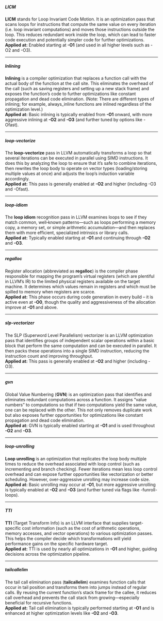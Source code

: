 ##### LICM

**LICM** stands for Loop Invariant Code Motion. It is an optimization pass that scans loops for instructions that compute the same value on every iteration (i.e. loop invariant computations) and moves those instructions outside the loop. This reduces redundant work inside the loop, which can lead to faster code execution and potentially simpler code for further optimizations.  
**Applied at:** Enabled starting at **-O1** (and used in all higher levels such as -O2 and -O3).

---

##### Inlining

**Inlining** is a compiler optimization that replaces a function call with the actual body of the function at the call site. This eliminates the overhead of the call (such as saving registers and setting up a new stack frame) and exposes the function’s code to further optimizations like constant propagation and dead code elimination. (Note: There are different types of inlining; for example, always_inline functions are inlined regardless of the optimization level.)  
**Applied at:** Basic inlining is typically enabled from **-O1** onward, with more aggressive inlining at **-O2** and **-O3** (and further tuned by options like -Ofast).

---

##### loop-vectorize

The **loop-vectorize** pass in LLVM automatically transforms a loop so that several iterations can be executed in parallel using SIMD instructions. It does this by analyzing the loop to ensure that it’s safe to combine iterations, then rewrites the loop body to operate on vector types (loading/storing multiple values at once) and adjusts the loop’s induction variable accordingly.  
**Applied at:** This pass is generally enabled at **-O2** and higher (including -O3 and -Ofast).

---

##### loop-idiom

The **loop idiom** recognition pass in LLVM examines loops to see if they match common, well‑known patterns—such as loops performing a memory copy, a memory set, or simple arithmetic accumulation—and then replaces them with more efficient, specialized intrinsics or library calls.  
**Applied at:** Typically enabled starting at **-O1** and continuing through **-O2** and **-O3**.

---

##### regalloc

Register allocation (abbreviated as **regalloc**) is the compiler phase responsible for mapping the program’s virtual registers (which are plentiful in LLVM’s IR) to the limited physical registers available on the target machine. It determines which values remain in registers and which must be spilled to memory when registers are scarce.  
**Applied at:** This phase occurs during code generation in every build – it is active even at **-O0**, though the quality and aggressiveness of the allocation improve at **-O1** and above.

---

##### slp-vectorizer

The SLP (Superword Level Parallelism) vectorizer is an LLVM optimization pass that identifies groups of independent scalar operations within a basic block that perform the same computation and can be executed in parallel. It then packs these operations into a single SIMD instruction, reducing the instruction count and improving throughput.  
**Applied at:** This pass is generally enabled at **-O2** and higher (including -O3).

---

##### gvn

Global Value Numbering (**GVN**) is an optimization pass that identifies and eliminates redundant computations across a function. It assigns “value numbers” to computations so that if two computations yield the same value, one can be replaced with the other. This not only removes duplicate work but also exposes further opportunities for optimizations like constant propagation and dead code elimination.  
**Applied at:** GVN is typically enabled starting at **-O1** and is used throughout **-O2** and **-O3**.

---

##### loop-unrolling

**Loop unrolling** is an optimization that replicates the loop body multiple times to reduce the overhead associated with loop control (such as incrementing and branch checking). Fewer iterations mean less loop control overhead and can expose further opportunities like vectorization or better scheduling. However, over-aggressive unrolling may increase code size.  
**Applied at:** Basic unrolling may occur at **-O1**, but more aggressive unrolling is typically enabled at **-O2** and **-O3** (and further tuned via flags like -funroll-loops).

---

##### TTI

**TTI** (Target Transform Info) is an LLVM interface that supplies target-specific cost information (such as the cost of arithmetic operations, memory accesses, and vector operations) to various optimization passes. This helps the compiler decide which transformations will yield performance gains on the specific hardware target.  
**Applied at:** TTI is used by nearly all optimizations in **-O1** and higher, guiding decisions across the optimization pipeline.

---

##### tailcallelim

The tail call elimination pass (**tailcallelim**) examines function calls that occur in tail position and transforms them into jumps instead of regular calls. By reusing the current function’s stack frame for the callee, it reduces call overhead and prevents the call stack from growing—especially beneficial for recursive functions.  
**Applied at:** Tail call elimination is typically performed starting at **-O1** and is enhanced at higher optimization levels like **-O2** and **-O3**.